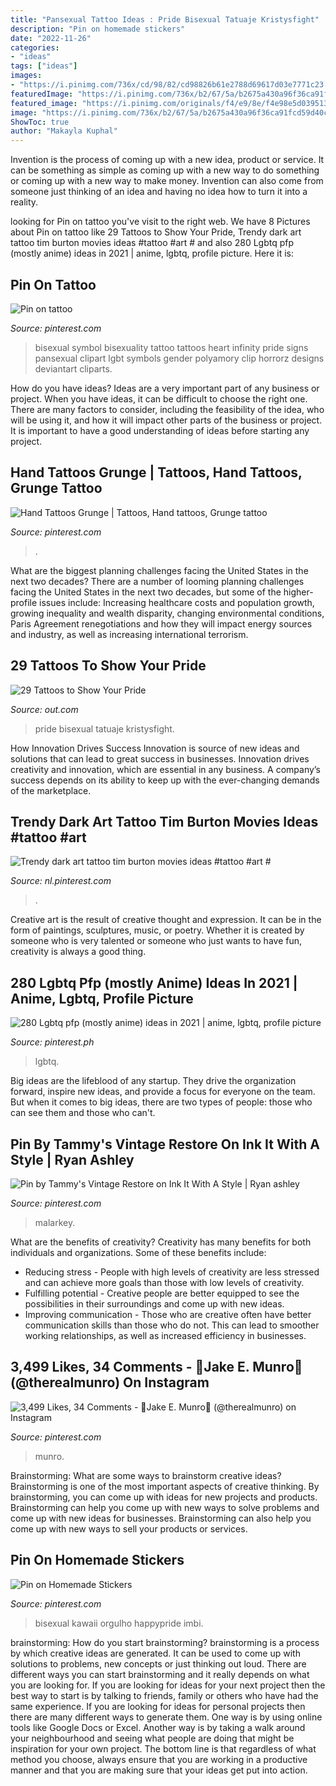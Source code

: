 ```yaml
---
title: "Pansexual Tattoo Ideas : Pride Bisexual Tatuaje Kristysfight"
description: "Pin on homemade stickers"
date: "2022-11-26"
categories:
- "ideas"
tags: ["ideas"]
images:
- "https://i.pinimg.com/736x/cd/98/82/cd98826b61e2788d69617d03e7771c23.jpg"
featuredImage: "https://i.pinimg.com/736x/b2/67/5a/b2675a430a96f36ca91fcd59d40cf75e.jpg"
featured_image: "https://i.pinimg.com/originals/f4/e9/8e/f4e98e5d039513af7761e38d5bdfebc3.png"
image: "https://i.pinimg.com/736x/b2/67/5a/b2675a430a96f36ca91fcd59d40cf75e.jpg"
ShowToc: true
author: "Makayla Kuphal"
---
```



Invention is the process of coming up with a new idea, product or service. It can be something as simple as coming up with a new way to do something or coming up with a new way to make money. Invention can also come from someone just thinking of an idea and having no idea how to turn it into a reality.

	

		
looking for Pin on tattoo you've visit to the right web. We have 8 Pictures about Pin on tattoo like 29 Tattoos to Show Your Pride, Trendy dark art tattoo tim burton movies ideas #tattoo #art # and also 280 Lgbtq pfp (mostly anime) ideas in 2021 | anime, lgbtq, profile picture. Here it is:
		
    
## Pin On Tattoo

<img loading=lazy src="https://i.pinimg.com/originals/f4/e9/8e/f4e98e5d039513af7761e38d5bdfebc3.png" onerror="this.onerror=null;this.src='https://tse1.mm.bing.net/th?id=OIP.2LGIEH_RV5lYTbwFpwUFXgHaDt&amp;pid=15.1';" alt="Pin on tattoo">

_Source: pinterest.com_

>bisexual symbol bisexuality tattoo tattoos heart infinity pride signs pansexual clipart lgbt symbols gender polyamory clip horrorz designs deviantart cliparts. 

	

How do you have ideas?
Ideas are a very important part of any business or project. When you have ideas, it can be difficult to choose the right one. There are many factors to consider, including the feasibility of the idea, who will be using it, and how it will impact other parts of the business or project. It is important to have a good understanding of ideas before starting any project.

    
## Hand Tattoos Grunge | Tattoos, Hand Tattoos, Grunge Tattoo

<img loading=lazy src="https://i.pinimg.com/originals/66/f1/a1/66f1a183f7b34b5b0097b5378c6a032b.jpg" onerror="this.onerror=null;this.src='https://tse4.mm.bing.net/th?id=OIP.2bYmmh9ldZLRlvEJUFn0WQHaHG&amp;pid=15.1';" alt="Hand Tattoos Grunge | Tattoos, Hand tattoos, Grunge tattoo">

_Source: pinterest.com_

>. 

	

What are the biggest planning challenges facing the United States in the next two decades?
There are a number of looming planning challenges facing the United States in the next two decades, but some of the higher-profile issues include: Increasing healthcare costs and population growth, growing inequality and wealth disparity, changing environmental conditions, Paris Agreement renegotiations and how they will impact energy sources and industry, as well as increasing international terrorism.

    
## 29 Tattoos To Show Your Pride

<img loading=lazy src="https://www.out.com/sites/out.com/files/2016/06/02/pride13_copy.jpg" onerror="this.onerror=null;this.src='https://tse1.mm.bing.net/th?id=OIP.FSBtXxNbdi719LOjmBlYbQHaFj&amp;pid=15.1';" alt="29 Tattoos to Show Your Pride">

_Source: out.com_

>pride bisexual tatuaje kristysfight. 

	

How Innovation Drives Success
Innovation is source of new ideas and solutions that can lead to great success in businesses. Innovation drives creativity and innovation, which are essential in any business. A company’s success depends on its ability to keep up with the ever-changing demands of the marketplace.

    
## Trendy Dark Art Tattoo Tim Burton Movies Ideas #tattoo #art #

<img loading=lazy src="https://i.pinimg.com/736x/cd/98/82/cd98826b61e2788d69617d03e7771c23.jpg" onerror="this.onerror=null;this.src='https://tse1.mm.bing.net/th?id=OIP.Sd4lBc07g2VKUOwiKzZhkAHaKA&amp;pid=15.1';" alt="Trendy dark art tattoo tim burton movies ideas #tattoo #art #">

_Source: nl.pinterest.com_

>. 

	

Creative art is the result of creative thought and expression. It can be in the form of paintings, sculptures, music, or poetry. Whether it is created by someone who is very talented or someone who just wants to have fun, creativity is always a good thing.

    
## 280 Lgbtq Pfp (mostly Anime) Ideas In 2021 | Anime, Lgbtq, Profile Picture

<img loading=lazy src="https://i.pinimg.com/200x150/a7/47/40/a747402f8eb47404b4243ffa433d6221.jpg" onerror="this.onerror=null;this.src='https://tse3.mm.bing.net/th?id=OIP.A-WR32qwaggs3rr-nI0CKwAAAA&amp;pid=15.1';" alt="280 Lgbtq pfp (mostly anime) ideas in 2021 | anime, lgbtq, profile picture">

_Source: pinterest.ph_

>lgbtq. 

	

Big ideas are the lifeblood of any startup. They drive the organization forward, inspire new ideas, and provide a focus for everyone on the team. But when it comes to big ideas, there are two types of people: those who can see them and those who can't. 

    
## Pin By Tammy&#039;s Vintage Restore On Ink It With A Style | Ryan Ashley

<img loading=lazy src="https://i.pinimg.com/originals/8f/c4/ff/8fc4ff645d7abec71203c19bc3f069b9.jpg" onerror="this.onerror=null;this.src='https://tse4.mm.bing.net/th?id=OIP.uW7Fu8qCRITFvoqlnKXRZwHaJJ&amp;pid=15.1';" alt="Pin by Tammy&#039;s Vintage Restore on Ink It With A Style | Ryan ashley">

_Source: pinterest.com_

>malarkey. 

	

What are the benefits of creativity?
Creativity has many benefits for both individuals and organizations. Some of these benefits include: 
- Reducing stress - People with high levels of creativity are less stressed and can achieve more goals than those with low levels of creativity. 
- Fulfilling potential - Creative people are better equipped to see the possibilities in their surroundings and come up with new ideas. 
- Improving communication - Those who are creative often have better communication skills than those who do not. This can lead to smoother working relationships, as well as increased efficiency in businesses.

    
## 3,499 Likes, 34 Comments - 🖤Jake E. Munro🖤 (@therealmunro) On Instagram

<img loading=lazy src="https://i.pinimg.com/originals/24/94/d4/2494d4c190cd8f319dfe1940a0c39ad4.jpg" onerror="this.onerror=null;this.src='https://tse2.mm.bing.net/th?id=OIP.F1_MA3r6-YR0_G3BBc0tbAHaHa&amp;pid=15.1';" alt="3,499 Likes, 34 Comments - 🖤Jake E. Munro🖤 (@therealmunro) on Instagram">

_Source: pinterest.com_

>munro. 

	

Brainstorming: What are some ways to brainstorm creative ideas?
Brainstorming is one of the most important aspects of creative thinking. By brainstorming, you can come up with ideas for new projects and products. Brainstorming can help you come up with new ways to solve problems and come up with new ideas for businesses. Brainstorming can also help you come up with new ways to sell your products or services.

    
## Pin On Homemade Stickers

<img loading=lazy src="https://i.pinimg.com/736x/b2/67/5a/b2675a430a96f36ca91fcd59d40cf75e.jpg" onerror="this.onerror=null;this.src='https://tse3.mm.bing.net/th?id=OIP.LwyKa-Odd5bzF0KhVJTAGwHaHa&amp;pid=15.1';" alt="Pin on Homemade Stickers">

_Source: pinterest.com_

>bisexual kawaii orgulho happypride imbi. 

	

brainstorming: How do you start brainstorming?
brainstorming is a process by which creative ideas are generated. It can be used to come up with solutions to problems, new concepts or just thinking out loud. There are different ways you can start brainstorming and it really depends on what you are looking for. If you are looking for ideas for your next project then the best way to start is by talking to friends, family or others who have had the same experience. If you are looking for ideas for personal projects then there are many different ways to generate them. One way is by using online tools like Google Docs or Excel. Another way is by taking a walk around your neighbourhood and seeing what people are doing that might be inspiration for your own project. The bottom line is that regardless of what method you choose, always ensure that you are working in a productive manner and that you are making sure that your ideas get put into action.

